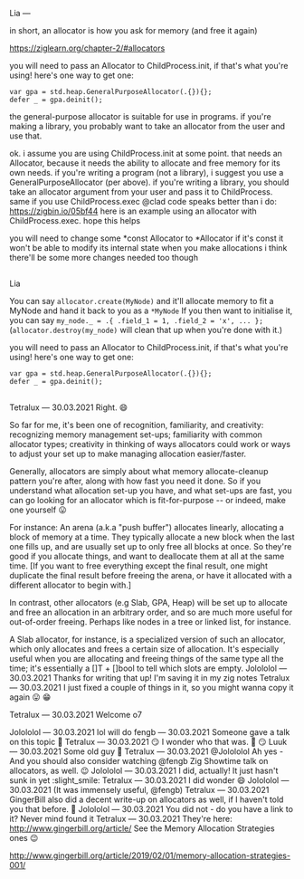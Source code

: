 Lia
—

in short, an allocator is how you ask for memory (and free it again)

https://ziglearn.org/chapter-2/#allocators

you will need to pass an Allocator to ChildProcess.init, if that's what you're using!
here's one way to get one:

```zig
var gpa = std.heap.GeneralPurposeAllocator(.{}){};
defer _ = gpa.deinit();
```

the general-purpose allocator is suitable for use in programs. if you're making a library, you probably want to take an allocator from the user and use that.

ok. i assume you are using ChildProcess.init at some point. that needs an Allocator, because it needs the ability to allocate and free memory for its own needs.
if you're writing a program (not a library), i suggest you use a GeneralPurposeAllocator (per above).
if you're writing a library, you should take an allocator argument from your user and pass it to ChildProcess.
same if you use ChildProcess.exec
@clad code speaks better than i do: https://zigbin.io/05bf44
here is an example using an allocator with ChildProcess.exec. hope this helps

you will need to change some *const Allocator to *Allocator
if it's const it won't be able to modify its internal state when you make allocations
i think there'll be some more changes needed too though

##

Lia

You can say `allocator.create(MyNode)` and it'll allocate memory to fit a MyNode and hand it back to you as a `*MyNode`
If you then want to initialise it, you can say `my_node._ = .{ .field_1 = 1, .field_2 = 'x', ... };` (`allocator.destroy(my_node)` will clean that up when you're done with it.)

you will need to pass an Allocator to ChildProcess.init, if that's what you're using!
here's one way to get one:

```zig
var gpa = std.heap.GeneralPurposeAllocator(.{}){};
defer _ = gpa.deinit();
```

##

Tetralux
—
30.03.2021
Right. :smile:

So far for me, it's been one of recognition, familiarity, and creativity: recognizing memory management set-ups; familiarity with common allocator types; creativity in thinking of ways allocators could work or ways to adjust your set up to make managing allocation easier/faster.

Generally, allocators are simply about what memory allocate-cleanup pattern you're after, along with how fast you need it done.
So if you understand what allocation set-up you have, and what set-ups are fast, you can go looking for an allocator which is fit-for-purpose -- or indeed, make one yourself :stuck_out_tongue:

For instance: An arena (a.k.a "push buffer") allocates linearly, allocating a block of memory at a time.
They typically allocate a new block when the last one fills up, and are usually set up to only free all blocks at once.
So they're good if you allocate things, and want to deallocate them at all at the same time.
[If you want to free everything except the final result, one might duplicate the final result before freeing the arena, or have it allocated with a different allocator to begin with.]

In contrast, other allocators (e.g Slab, GPA, Heap) will be set up to allocate and free an allocation in an arbitrary order, and so are much more useful for out-of-order freeing. Perhaps like nodes in a tree or linked list, for instance.

A Slab allocator, for instance, is a specialized version of such an allocator, which only allocates and frees a certain size of allocation.
It's especially useful when you are allocating and freeing things of the same type all the time; it's essentially a []T + []bool to tell which slots are empty.
Jolololol
—
30.03.2021
Thanks for writing that up! I'm saving it in my zig notes
Tetralux
—
30.03.2021
I just fixed a couple of things in it, so you might wanna copy it again :stuck_out_tongue: :grin:

Tetralux
—
30.03.2021
Welcome o7

Jolololol
—
30.03.2021
lol will do
fengb
—
30.03.2021
Someone gave a talk on this topic :thinking:
Tetralux
—
30.03.2021
:smirk:
I wonder who that was. :thinking: :smirk:
Luuk
—
30.03.2021
Some old guy :thinking:
Tetralux
—
30.03.2021
@Jolololol Ah yes - And you should also consider watching @fengb Zig Showtime talk on allocators, as well. :wink:
Jolololol
—
30.03.2021
I did, actually!
It just hasn't sunk in yet :slight_smile:
Tetralux
—
30.03.2021
I did wonder :smile:
Jolololol
—
30.03.2021
(It was immensely useful, @fengb)
Tetralux
—
30.03.2021
GingerBill also did a decent write-up on allocators as well, if I haven't told you that before. :rofl:
Jolololol
—
30.03.2021
You did not - do you have a link to it?
Never mind found it
Tetralux
—
30.03.2021
They're here: http://www.gingerbill.org/article/
See the Memory Allocation Strategies ones :wink:

http://www.gingerbill.org/article/2019/02/01/memory-allocation-strategies-001/
